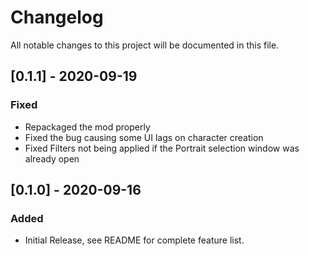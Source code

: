 # Changelog
All notable changes to this project will be documented in this file.

## [0.1.1] - 2020-09-19
### Fixed
- Repackaged the mod properly
- Fixed the bug causing some UI lags on character creation
- Fixed Filters not being applied if the Portrait selection window was already open

## [0.1.0] - 2020-09-16
### Added
- Initial Release, see README for complete feature list.
